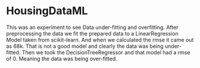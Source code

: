 # HousingDataML

This was an experiment to see Data under-fitting and overfitting. After preprocessing the data we fit the prepared data to a LinearRegression Model taken from scikit-learn. And when we calculated the rmse it came out as 68k. That is not a good model and clearly the data was being under-fitted. Then we took the DecisionTreeRegressor and that model had a rmse of 0. Meaning the data was being over-fitted. 
